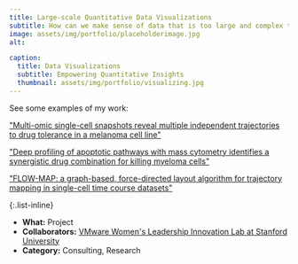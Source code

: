 ```yaml
---
title: Large-scale Quantitative Data Visualizations
subtitle: How can we make sense of data that is too large and complex to see?
image: assets/img/portfolio/placeholderimage.jpg
alt: 

caption:
  title: Data Visualizations
  subtitle: Empowering Quantitative Insights
  thumbnail: assets/img/portfolio/visualizing.jpg
---
```


See some examples of my work:

["Multi-omic single-cell snapshots reveal multiple independent trajectories to drug tolerance in a melanoma cell line"](https://www.nature.com/articles/s41467-020-15956-9)

["Deep profiling of apoptotic pathways with mass cytometry identifies a synergistic drug combination for killing myeloma cells"](https://www.nature.com/articles/s41418-020-0498-z)

["FLOW-MAP: a graph-based, force-directed layout algorithm for trajectory mapping in single-cell time course datasets"](https://www.nature.com/articles/s41596-019-0246-3)

{:.list-inline}
- **What:** Project
- **Collaborators:** [VMware Women's Leadership Innovation Lab at Stanford University](https://womensleadership.stanford.edu/)
- **Category:** Consulting, Research

